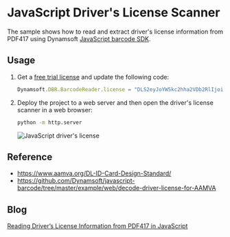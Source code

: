 # JavaScript Driver's License Scanner
The sample shows how to read and extract driver's license information from PDF417 using Dynamsoft [JavaScript barcode SDK](https://www.dynamsoft.com/barcode-reader/sdk-javascript/).

## Usage
1. Get a [free trial license](https://www.dynamsoft.com/customer/license/trialLicense?product=dbr) and update the following code:

    ```js
    Dynamsoft.DBR.BarcodeReader.license = "DLS2eyJoYW5kc2hha2VDb2RlIjoiMjAwMDAxLTE2NDk4Mjk3OTI2MzUiLCJvcmdhbml6YXRpb25JRCI6IjIwMDAwMSIsInNlc3Npb25QYXNzd29yZCI6IndTcGR6Vm05WDJrcEQ5YUoifQ==";
    ```
    
2. Deploy the project to a web server and then open the driver's license scanner in a web browser:
    
    ```bash
    python -m http.server
    ``` 

    ![JavaScript driver's license](https://www.dynamsoft.com/codepool/wp-content/uploads/2020/06/javascript-driver-license.png)

## Reference
- https://www.aamva.org/DL-ID-Card-Design-Standard/
- https://github.com/Dynamsoft/javascript-barcode/tree/master/example/web/decode-driver-license-for-AAMVA

## Blog
[Reading Driver’s License Information from PDF417 in JavaScript](https://www.dynamsoft.com/codepool/javascript-driver-license-pdf417-web.html)
